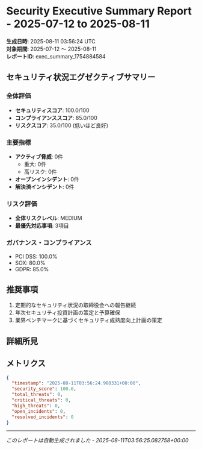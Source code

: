 # Security Executive Summary Report - 2025-07-12 to 2025-08-11

**生成日時**: 2025-08-11 03:56:24 UTC  
**対象期間**: 2025-07-12 ～ 2025-08-11  
**レポートID**: exec_summary_1754884584

## セキュリティ状況エグゼクティブサマリー

### 全体評価
- **セキュリティスコア**: 100.0/100
- **コンプライアンススコア**: 85.0/100
- **リスクスコア**: 35.0/100 (低いほど良好)

### 主要指標
- **アクティブ脅威**: 0件
  - 重大: 0件
  - 高リスク: 0件
- **オープンインシデント**: 0件
- **解決済インシデント**: 0件

### リスク評価
- **全体リスクレベル**: MEDIUM
- **最優先対応事項**: 3項目

### ガバナンス・コンプライアンス
- PCI DSS: 100.0%
- SOX: 80.0%
- GDPR: 85.0%

## 推奨事項

1. 定期的なセキュリティ状況の取締役会への報告継続
2. 年次セキュリティ投資計画の策定と予算確保
3. 業界ベンチマークに基づくセキュリティ成熟度向上計画の策定

## 詳細所見

## メトリクス

```json
{
  "timestamp": "2025-08-11T03:56:24.980331+00:00",
  "security_score": 100.0,
  "total_threats": 0,
  "critical_threats": 0,
  "high_threats": 0,
  "open_incidents": 0,
  "resolved_incidents": 0
}
```

---
*このレポートは自動生成されました - 2025-08-11T03:56:25.082758+00:00*
